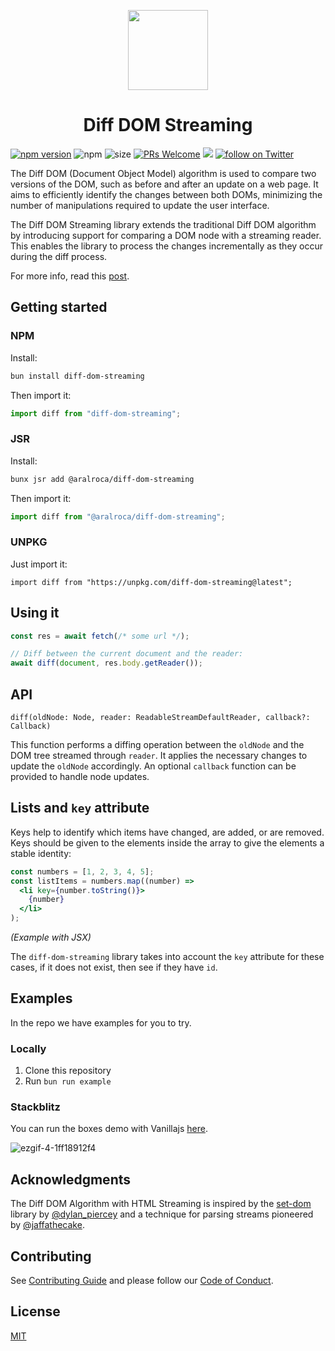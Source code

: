 <p align="center">
    <picture>
      <source media="(prefers-color-scheme: dark)" srcset="https://github.com/aralroca/diff-dom-streaming/assets/13313058/ca678952-6232-4db4-aff2-c4bedade4f9a" width="128">
      <img src="https://github.com/aralroca/diff-dom-streaming/assets/13313058/6d544ef2-651e-4907-a246-abc6c859ab5c" width="128">
    </picture>
        <h1 align="center">Diff DOM Streaming</h1>
</p>

[![npm version](https://badge.fury.io/js/diff-dom-streaming.svg)](https://badge.fury.io/js/diff-dom-streaming)
![npm](https://img.shields.io/npm/dw/diff-dom-streaming)
![size](https://img.shields.io/bundlephobia/minzip/diff-dom-streaming)
[![PRs Welcome][badge-prwelcome]][prwelcome]
<a href="https://github.com/aralroca/diff-dom-streaming/actions?query=workflow%3ATest" alt="Tests status">
<img src="https://github.com/aralroca/diff-dom-streaming/workflows/Test/badge.svg" /></a>
<a href="https://twitter.com/intent/follow?screen_name=aralroca">
<img src="https://img.shields.io/twitter/follow/aralroca?style=social&logo=x"
            alt="follow on Twitter"></a>

</div>

[badge-prwelcome]: https://img.shields.io/badge/PRs-welcome-brightgreen.svg?style=flat-square
[prwelcome]: http://makeapullrequest.com

The Diff DOM (Document Object Model) algorithm is used to compare two versions of the DOM, such as before and after an update on a web page. It aims to efficiently identify the changes between both DOMs, minimizing the number of manipulations required to update the user interface.

The Diff DOM Streaming library extends the traditional Diff DOM algorithm by introducing support for comparing a DOM node with a streaming reader. This enables the library to process the changes incrementally as they occur during the diff process.

For more info, read this [post](https://dev.to/aralroca/html-streaming-over-the-wire-a-deep-dive-2n20).

## Getting started

### NPM

Install:

```sh
bun install diff-dom-streaming
```

Then import it:

```ts
import diff from "diff-dom-streaming";
```

### JSR

Install:

```sh
bunx jsr add @aralroca/diff-dom-streaming
```

Then import it:

```ts
import diff from "@aralroca/diff-dom-streaming";
```

### UNPKG

Just import it:

```tsx
import diff from "https://unpkg.com/diff-dom-streaming@latest";
```

## Using it

```ts
const res = await fetch(/* some url */);

// Diff between the current document and the reader:
await diff(document, res.body.getReader());
```

## API

`diff(oldNode: Node, reader: ReadableStreamDefaultReader, callback?: Callback)`

This function performs a diffing operation between the `oldNode` and the DOM tree streamed through `reader`. It applies the necessary changes to update the `oldNode` accordingly. An optional `callback` function can be provided to handle node updates.

## Lists and `key` attribute

Keys help to identify which items have changed, are added, or are removed. Keys should be given to the elements inside the array to give the elements a stable identity:

```jsx 3
const numbers = [1, 2, 3, 4, 5];
const listItems = numbers.map((number) =>
  <li key={number.toString()}>
    {number}
  </li>
);
```

_(Example with JSX)_

The `diff-dom-streaming` library takes into account the `key` attribute for these cases, if it does not exist, then see if they have `id`.

## Examples

In the repo we have examples for you to try.

### Locally

1. Clone this repository
2. Run `bun run example`

### Stackblitz

You can run the boxes demo with Vanillajs [here](https://stackblitz.com/edit/diff-dom-streaming?file=index.js).

![ezgif-4-1ff18912f4](https://github.com/aralroca/diff-dom-streaming/assets/13313058/f18c01c0-4dfe-473f-8817-fb905adc20c1)

## Acknowledgments

The Diff DOM Algorithm with HTML Streaming is inspired by the [set-dom](https://github.com/DylanPiercey/set-dom) library by [@dylan_piercey](https://twitter.com/dylan_piercey) and a technique for parsing streams pioneered by [@jaffathecake](https://twitter.com/jaffathecake).

## Contributing

See [Contributing Guide](CONTRIBUTING.md) and please follow our [Code of Conduct](CODE_OF_CONDUCT.md).

## License

[MIT](LICENSE)

